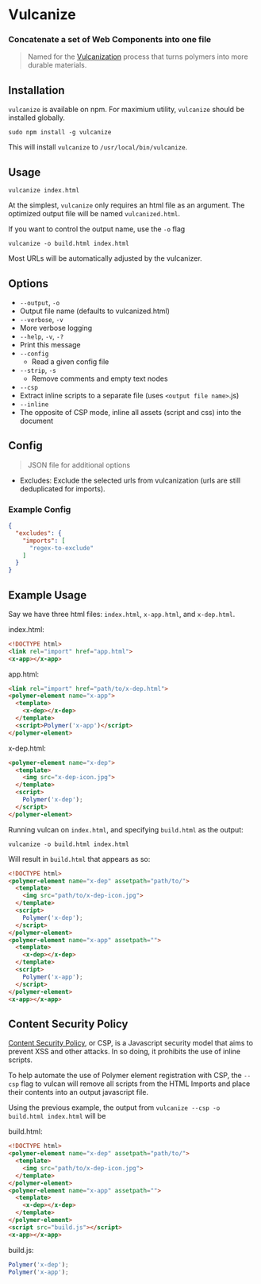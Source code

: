 # Vulcanize

### Concatenate a set of Web Components into one file

>Named for the [Vulcanization](http://en.wikipedia.org/wiki/Vulcanization) process that turns polymers into more durable
materials.

## Installation

`vulcanize` is available on npm. For maximium utility, `vulcanize` should be installed globally.

    sudo npm install -g vulcanize

This will install `vulcanize` to `/usr/local/bin/vulcanize`.

## Usage

    vulcanize index.html

At the simplest, `vulcanize` only requires an html file as an argument. The optimized output file will be named
`vulcanized.html`.

If you want to control the output name, use the `-o` flag

    vulcanize -o build.html index.html

Most URLs will be automatically adjusted by the vulcanizer.


## Options

-  `--output`, `-o`
  - Output file name (defaults to vulcanized.html)
-  `--verbose`, `-v`
  - More verbose logging
-  `--help`, `-v`, `-?`
  - Print this message
- `--config`
  - Read a given config file
- `--strip`, `-s`
  - Remove comments and empty text nodes
-  `--csp`
  - Extract inline scripts to a separate file (uses `<output file name>`.js)
-  `--inline`
  - The opposite of CSP mode, inline all assets (script and css) into the document

## Config
> JSON file for additional options

- Excludes: Exclude the selected urls from vulcanization (urls are still deduplicated for imports).

### Example Config
```json
{
  "excludes": {
    "imports": [
      "regex-to-exclude"
    ]
  }
}
```

## Example Usage

Say we have three html files: `index.html`, `x-app.html`, and `x-dep.html`.

index.html:

```html
<!DOCTYPE html>
<link rel="import" href="app.html">
<x-app></x-app>
```

app.html:

```html
<link rel="import" href="path/to/x-dep.html">
<polymer-element name="x-app">
  <template>
    <x-dep></x-dep>
  </template>
  <script>Polymer('x-app')</script>
</polymer-element>
```

x-dep.html:

```html
<polymer-element name="x-dep">
  <template>
    <img src="x-dep-icon.jpg">
  </template>
  <script>
    Polymer('x-dep');
  </script>
</polymer-element>
```

Running vulcan on `index.html`, and specifying `build.html` as the output:

    vulcanize -o build.html index.html

Will result in `build.html` that appears as so:

```html
<!DOCTYPE html>
<polymer-element name="x-dep" assetpath="path/to/">
  <template>
    <img src="path/to/x-dep-icon.jpg">
  </template>
  <script>
    Polymer('x-dep');
  </script>
</polymer-element>
<polymer-element name="x-app" assetpath="">
  <template>
    <x-dep></x-dep>
  </template>
  <script>
    Polymer('x-app');
  </script>
</polymer-element>
<x-app></x-app>
```

## Content Security Policy
[Content Security Policy](http://en.wikipedia.org/wiki/Content_Security_Policy), or CSP, is a Javascript security model
that aims to prevent XSS and other attacks. In so doing, it prohibits the use of inline scripts.

To help automate the use of Polymer element registration with CSP, the `--csp` flag to vulcan will remove all scripts
from the HTML Imports and place their contents into an output javascript file.

Using the previous example, the output from `vulcanize --csp -o build.html index.html` will be

build.html:
```html
<!DOCTYPE html>
<polymer-element name="x-dep" assetpath="path/to/">
  <template>
    <img src="path/to/x-dep-icon.jpg">
  </template>
</polymer-element>
<polymer-element name="x-app" assetpath="">
  <template>
    <x-dep></x-dep>
  </template>
</polymer-element>
<script src="build.js"></script>
<x-app></x-app>
```

build.js:
```js
Polymer('x-dep');
Polymer('x-app');
```
